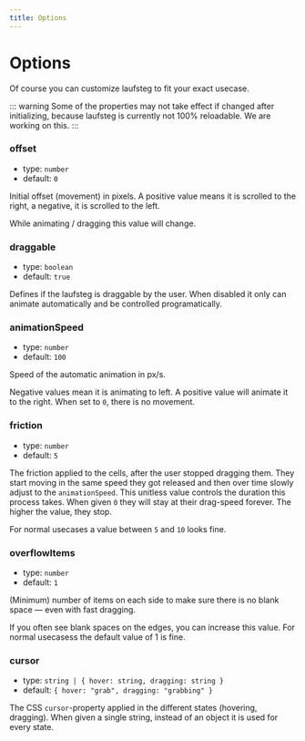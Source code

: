 ```yaml
---
title: Options
---
```


# Options

Of course you can customize laufsteg to fit your exact usecase.

::: warning
Some of the properties may not take effect if changed after initializing, because laufsteg is currently not 100% reloadable. We are working on this.
:::

### offset

- type: `number`
- default: `0`

Initial offset (movement) in pixels. A positive value means it is scrolled to the right, a negative, it is scrolled to the left.

While animating / dragging this value will change.

### draggable

- type: `boolean`
- default: `true`

Defines if the laufsteg is draggable by the user. When disabled it only can animate automatically and be controlled programatically.

### animationSpeed

- type: `number`
- default: `100`

Speed of the automatic animation in px/s.

Negative values mean it is animating to left. A positive value will animate it to the right. When set to `0`, there is no movement.

### friction

- type: `number`
- default: `5`

The friction applied to the cells, after the user stopped dragging them. They start moving in the same speed they got released and then over time slowly adjust to the `animationSpeed`.
This unitless value controls the duration this process takes. When given `0` they will stay at their drag-speed forever. The higher the value, they stop.

For normal usecases a value between `5` and `10` looks fine.

### overflowItems

- type: `number`
- default: `1`

(Minimum) number of items on each side to make sure there is no blank space — even with fast dragging.

If you often see blank spaces on the edges, you can increase this value. For normal usecasess the default value of 1 is fine.

### cursor

- type: `string | { hover: string, dragging: string }`
- default: `{ hover: "grab", dragging: "grabbing" }`

The CSS `cursor`-property applied in the different states (hovering, dragging). When given a single string, instead of an object it is used for every state.
